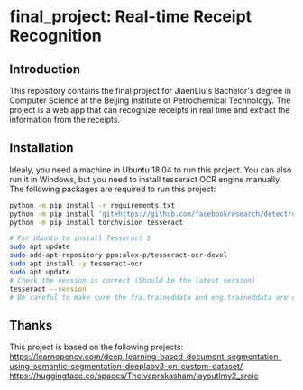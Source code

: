 # final_project: Real-time Receipt Recognition

## Introduction

This repository contains the final project for JiaenLiu's Bachelor's degree in Computer Science at the Beijing Institute of Petrochemical Technology. The project is a web app that can recognize receipts in real time and extract the information from the receipts.

## Installation

Idealy, you need a machine in Ubuntu 18.04 to run this project. You can also run it in Windows, but you need to install tesseract OCR engine manually. The following packages are required to run this project:

```bash
python -m pip install -r requirements.txt
python -m pip install 'git+https://github.com/facebookresearch/detectron2.git'
python -m pip install torchvision tesseract

# For Ubuntu to install Tesseract 5
sudo apt update
sudo add-apt-repository ppa:alex-p/tesseract-ocr-devel
sudo apt install -y tesseract-ocr
sudo apt update 
# Check the version is correct (Should be the latest version)
tesseract --version
# Be careful to make sure the fra.traineddata and eng.traineddata are correct

```





## Thanks
This project is based on the following projects:  
https://learnopencv.com/deep-learning-based-document-segmentation-using-semantic-segmentation-deeplabv3-on-custom-dataset/  
https://huggingface.co/spaces/Theivaprakasham/layoutlmv2_sroie  